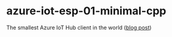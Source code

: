 # azure-iot-esp-01-minimal-cpp
The smallest Azure IoT Hub client in the world ([blog post](https://taoofmac.com/space/blog/2017/11/05/2130))
